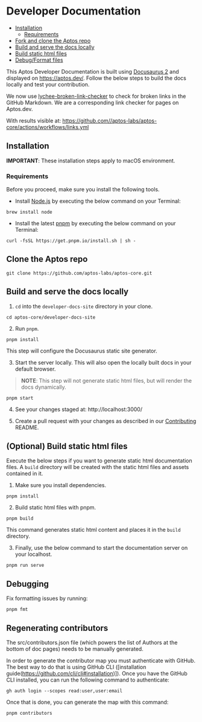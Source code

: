 # Developer Documentation

   - [Installation](#installation)
      - [Requirements](#requirements)
   - [Fork and clone the Aptos repo](#fork-and-clone-the-aptos-repo)
   - [Build and serve the docs locally](#build-and-serve-the-docs-locally)
   - [Build static html files](#build-static-html-files)
   - [Debug/Format files](#debugging)

This Aptos Developer Documentation is built using [Docusaurus 2](https://docusaurus.io/) and displayed on https://aptos.dev/. Follow the below steps to build the docs locally and test your contribution.

We now use [lychee-broken-link-checker](https://github.com/marketplace/actions/lychee-broken-link-checker) to check for broken links in the GitHub Markdown. We are a corresponding link checker for pages on Aptos.dev.

With results visible at:
https://github.com//aptos-labs/aptos-core/actions/workflows/links.yml


## Installation

**IMPORTANT**: These installation steps apply to macOS environment.

### Requirements

Before you proceed, make sure you install the following tools.

- Install [Node.js](https://nodejs.org/en/download/) by executing the below command on your Terminal:

```
brew install node
```

- Install the latest [pnpm](https://pnpm.io/installation) by executing the below command on your Terminal:

```
curl -fsSL https://get.pnpm.io/install.sh | sh -
```

## Clone the Aptos repo

  ```
  git clone https://github.com/aptos-labs/aptos-core.git

  ```

## Build and serve the docs locally

1. `cd` into the `developer-docs-site` directory in your clone.

  ```
  cd aptos-core/developer-docs-site
  ```
2. Run `pnpm`.

  ```
  pnpm install
  ```
This step will configure the Docusaurus static site generator.

3. Start the server locally. This will also open the locally built docs in your default browser.

> **NOTE**: This step will not generate static html files, but will render the docs dynamically.

  ```
  pnpm start
  ```

  4. See your changes staged at: http://localhost:3000/

  5. Create a pull request with your changes as described in our [Contributing](https://github.com/aptos-labs/aptos-core/blob/main/CONTRIBUTING.md) README.

## (Optional) Build static html files

Execute the below steps if you want to generate static html documentation files. A `build` directory will be created with the static html files and assets contained in it.

1. Make sure you install dependencies.

  ```
  pnpm install
  ```
2. Build static html files with pnpm.

  ```
  pnpm build
  ```

This command generates static html content and places it in the `build` directory.

3. Finally, use the below command to start the documentation server on your localhost.

  ```
  pnpm run serve
  ```

## Debugging

Fix formatting issues by running:

```
pnpm fmt
```

## Regenerating contributors
The src/contributors.json file (which powers the list of Authors at the bottom of doc pages) needs to be manually generated.

In order to generate the contributor map you must authenticate with GitHub. The best way to do that is using GitHub CLI ([installation guide(https://github.com/cli/cli#installation)]). Once you have the GitHub CLI installed, you can run the following command to authenticate:
```
gh auth login --scopes read:user,user:email
```

Once that is done, you can generate the map with this command:
```
pnpm contributors
```
